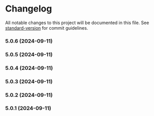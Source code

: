 # Changelog

All notable changes to this project will be documented in this file. See [standard-version](https://github.com/conventional-changelog/standard-version) for commit guidelines.

### 5.0.6 (2024-09-11)

### 5.0.5 (2024-09-11)

### 5.0.4 (2024-09-11)

### 5.0.3 (2024-09-11)

### 5.0.2 (2024-09-11)

### 5.0.1 (2024-09-11)
